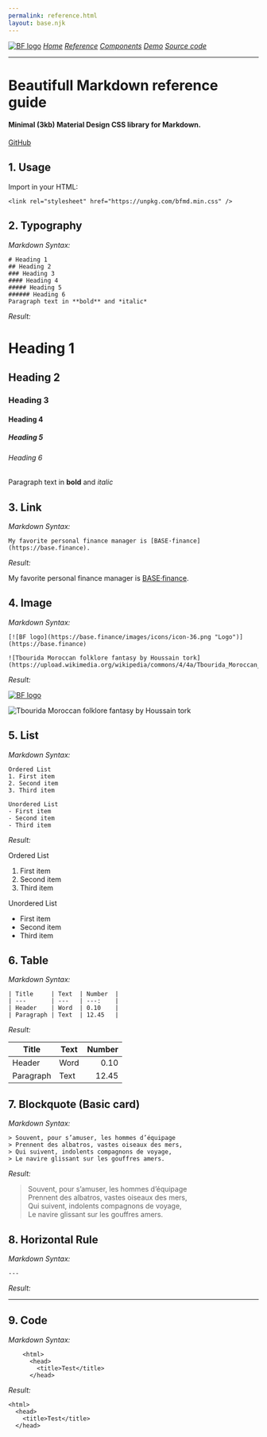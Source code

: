 ```yaml
---
permalink: reference.html
layout: base.njk
---
```

[![BF logo](https://base.finance/images/icons/icon-36.png "Logo")](https://github.com/bndp/beautiful-markup)
[*Home*](https://github.com/bndp/beautiful-markup)
[*Reference*](/reference.html)
[*Components*](/components.html)
[*Demo*](/)
[*Source code*](/source.html)

---

# Beautifull Markdown reference guide

#### Minimal (3kb) Material Design CSS library for Markdown.

[GitHub](https://github.com/bndp/beautiful-markup)


## 1. Usage

Import in your HTML:

    <link rel="stylesheet" href="https://unpkg.com/bfmd.min.css" />


## 2. Typography

*Markdown Syntax:*

```
# Heading 1
## Heading 2
### Heading 3
#### Heading 4
##### Heading 5
###### Heading 6
Paragraph text in **bold** and *italic*
```
*Result:*

# Heading 1
## Heading 2
### Heading 3
#### Heading 4
##### Heading 5
###### Heading 6
Paragraph text in **bold** and *italic*

## 3. Link

*Markdown Syntax:*

```
My favorite personal finance manager is [BASE·finance](https://base.finance).
```

*Result:*

My favorite personal finance manager is [BASE·finance](https://base.finance).


## 4. Image

*Markdown Syntax:*

```
[![BF logo](https://base.finance/images/icons/icon-36.png "Logo")](https://base.finance)

![Tbourida Moroccan folklore fantasy by Houssain tork](https://upload.wikimedia.org/wikipedia/commons/4/4a/Tbourida_Moroccan_folklore_fantasy.jpg)
```

*Result:*

[![BF logo](https://base.finance/images/icons/icon-36.png "Logo")](https://base.finance)

![Tbourida Moroccan folklore fantasy by Houssain tork](https://upload.wikimedia.org/wikipedia/commons/4/4a/Tbourida_Moroccan_folklore_fantasy.jpg)


## 5. List

*Markdown Syntax:*

```
Ordered List
1. First item
2. Second item
3. Third item

Unordered List
- First item
- Second item
- Third item
```

*Result:*

Ordered List
1. First item
2. Second item
3. Third item

Unordered List
- First item
- Second item
- Third item


## 6. Table

*Markdown Syntax:*

```
| Title     | Text  | Number  |
| ---       | ---   | ---:    |
| Header    | Word  | 0.10    |
| Paragraph | Text  | 12.45   |
```

*Result:*

| Title     | Text  | Number  |
| ---       | ---   | ---:    |
| Header    | Word  | 0.10    |
| Paragraph | Text  | 12.45   |


## 7. Blockquote (Basic card)

*Markdown Syntax:*

```
> Souvent, pour s’amuser, les hommes d’équipage  
> Prennent des albatros, vastes oiseaux des mers,  
> Qui suivent, indolents compagnons de voyage,  
> Le navire glissant sur les gouffres amers.
```

*Result:*

> Souvent, pour s’amuser, les hommes d’équipage  
> Prennent des albatros, vastes oiseaux des mers,  
> Qui suivent, indolents compagnons de voyage,  
> Le navire glissant sur les gouffres amers.

## 8. Horizontal Rule

*Markdown Syntax:*

```
---
```

*Result:*

---


## 9. Code

*Markdown Syntax:*

```
    <html>
      <head>
        <title>Test</title>
      </head>
```

*Result:*

    <html>
      <head>
        <title>Test</title>
      </head>
